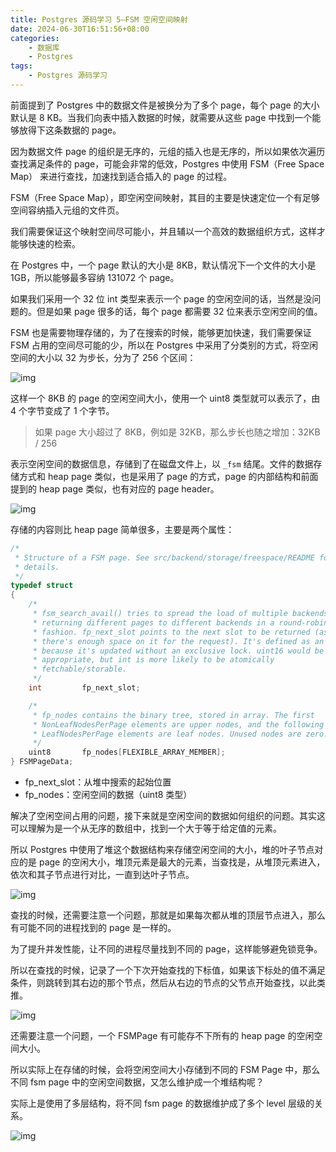 ```yaml
---
title: Postgres 源码学习 5—FSM 空闲空间映射
date: 2024-06-30T16:51:56+08:00
categories:
    - 数据库
    - Postgres
tags:
    - Postgres 源码学习
---
```


前面提到了 Postgres 中的数据文件是被换分为了多个 page，每个 page 的大小默认是 8 KB。当我们向表中插入数据的时候，就需要从这些 page 中找到一个能够放得下这条数据的 page。

因为数据文件 page 的组织是无序的，元组的插入也是无序的，所以如果依次遍历查找满足条件的 page，可能会非常的低效，Postgres 中使用 FSM（Free Space Map） 来进行查找，加速找到适合插入的 page 的过程。

FSM（Free Space Map），即空闲空间映射，其目的主要是快速定位一个有足够空间容纳插入元组的文件页。

我们需要保证这个映射空间尽可能小，并且辅以一个高效的数据组织方式，这样才能够快速的检索。

在 Postgres 中，一个 page 默认的大小是 8KB，默认情况下一个文件的大小是 1GB，所以能够最多容纳 131072 个 page。

如果我们采用一个 32 位 int 类型来表示一个 page 的空闲空间的话，当然是没问题的。但是如果 page 很多的话，每个 page 都需要 32 位来表示空闲空间的值。

FSM 也是需要物理存储的，为了在搜索的时候，能够更加快速，我们需要保证 FSM 占用的空间尽可能的少，所以在 Postgres 中采用了分类别的方式，将空闲空间的大小以 32 为步长，分为了 256 个区间：

![img](https://pic3.zhimg.com/80/v2-079397541b42c40788bb58218472c792_1440w.webp)


这样一个 8KB 的 page 的空闲空间大小，使用一个 uint8 类型就可以表示了，由 4 个字节变成了 1 个字节。

> 如果 page 大小超过了 8KB，例如是 32KB，那么步长也随之增加：32KB / 256

表示空闲空间的数据信息，存储到了在磁盘文件上，以 `_fsm` 结尾。文件的数据存储方式和 heap page 类似，也是采用了 page 的方式，page 的内部结构和前面提到的 heap page 类似，也有对应的 page header。

![img](https://pic1.zhimg.com/80/v2-e3ab43eb50714e3a45128d27a487f36c_1440w.webp)


存储的内容则比 heap page 简单很多，主要是两个属性：

```c
/*
 * Structure of a FSM page. See src/backend/storage/freespace/README for
 * details.
 */
typedef struct
{
    /*
     * fsm_search_avail() tries to spread the load of multiple backends by
     * returning different pages to different backends in a round-robin
     * fashion. fp_next_slot points to the next slot to be returned (assuming
     * there's enough space on it for the request). It's defined as an int,
     * because it's updated without an exclusive lock. uint16 would be more
     * appropriate, but int is more likely to be atomically
     * fetchable/storable.
     */
    int         fp_next_slot;

    /*
     * fp_nodes contains the binary tree, stored in array. The first
     * NonLeafNodesPerPage elements are upper nodes, and the following
     * LeafNodesPerPage elements are leaf nodes. Unused nodes are zero.
     */
    uint8       fp_nodes[FLEXIBLE_ARRAY_MEMBER];
} FSMPageData;
```

- fp_next_slot：从堆中搜索的起始位置
- fp_nodes：空闲空间的数据（uint8 类型）

解决了空闲空间占用的问题，接下来就是空闲空间的数据如何组织的问题。其实这可以理解为是一个从无序的数组中，找到一个大于等于给定值的元素。

所以 Postgres 中使用了堆这个数据结构来存储空闲空间的大小，堆的叶子节点对应的是 page 的空闲大小，堆顶元素是最大的元素，当查找是，从堆顶元素进入，依次和其子节点进行对比，一直到达叶子节点。

![img](https://pic3.zhimg.com/80/v2-446f3890bdf894e77beaaa46ef058e12_1440w.webp)


查找的时候，还需要注意一个问题，那就是如果每次都从堆的顶层节点进入，那么有可能不同的进程找到的 page 是一样的。

为了提升并发性能，让不同的进程尽量找到不同的 page，这样能够避免锁竞争。

所以在查找的时候，记录了一个下次开始查找的下标值，如果该下标处的值不满足条件，则跳转到其右边的那个节点，然后从右边的节点的父节点开始查找，以此类推。

![img](https://pic1.zhimg.com/80/v2-1b29ff790627993ea90cf30f56f7d1f0_1440w.webp)


还需要注意一个问题，一个 FSMPage 有可能存不下所有的 heap page 的空闲空间大小。

所以实际上在存储的时候，会将空闲空间大小存储到不同的 FSM Page 中，那么不同 fsm page 中的空闲空间数据，又怎么维护成一个堆结构呢？

实际上是使用了多层结构，将不同 fsm page 的数据维护成了多个 level 层级的关系。

![img](https://pic4.zhimg.com/80/v2-5289c0ba89d3cc8f0929737b3999e1fb_1440w.webp)
